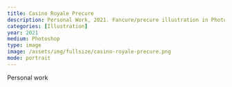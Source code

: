 ```yaml
---
title: Casino Royale Precure
description: Personal Work, 2021. Fancure/precure illustration in Photoshop.
categories: [Illustration]
year: 2021
medium: Photoshop
type: image
image: /assets/img/fullsize/casino-royale-precure.png
mode: portrait
---
```

Personal work
